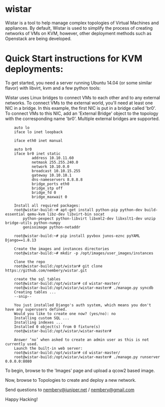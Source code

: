 wistar
======

Wistar is a tool to help manage complex topologies of Virtual Machines and appliances. By default, Wistar is used to 
simplify the process of creating networks of VMs on KVM, however, other deployment methods such as Openstack are being 
developed.


Quick Start instructions for KVM deployments:
======
To get started, you need a server running Ubuntu 14.04 (or some similar flavor) with libvirt, kvm and a few python
tools:

Wistar uses Linux bridges to connect VMs to each other and to any external networks. To connect VMs to the external
 world, you'll need at least one NIC in a bridge. In this example, the first NIC is put in a bridge called 'br0'. To
 connect VMs to this NIC, add an 'External Bridge' object to the topology with the corresponding name 'br0'. Multiple
 external bridges are supported.

        auto lo
        iface lo inet loopback
        
        iface eth0 inet manual

        auto br0
        iface br0 inet static
                address 10.10.11.60
                netmask 255.255.240.0
                network 10.10.0.0
                broadcast 10.10.15.255
                gateway 10.10.10.1
                dns-nameservers 8.8.8.8
                bridge_ports eth0
                bridge_stp off
                bridge_fd 0
                bridge_maxwait 0

        Install all required packages:
        root@wistar-build:~# apt-get install python-pip python-dev build-essential qemu-kvm libz-dev libvirt-bin socat
            python-pexpect python-libvirt libxml2-dev libxslt1-dev unzip bridge-utils python-numpy
            genisoimage python-netaddr

        root@wistar-build:~# pip install pyvbox junos-eznc pyYAML Django==1.8.13
        
        Create the images and instances directories
        root@wistar-build:~# mkdir -p /opt/images/user_images/instances
        
        Clone the repo
        root@wistar-build:/opt/wistar# git clone https://github.com/nembery/wistar.git
        
        create the sql tables
        root@wistar-build:/opt/wistar# cd wistar-master/
        root@wistar-build:/opt/wistar/wistar-master# ./manage.py syncdb
        Creating tables ...
        --snip--
        
        You just installed Django's auth system, which means you don't have any superusers defined.
        Would you like to create one now? (yes/no): no
        Installing custom SQL ...
        Installing indexes ...
        Installed 0 object(s) from 0 fixture(s)
        root@wistar-build:/opt/wistar/wistar-master#
        
        Answer ‘no’ when asked to create an admin user as this is not currently used.
        Launch the built-in web server:
        root@wistar-build:/opt/wistar# cd wistar-master/
        root@wistar-build:/opt/wistar/wistar-master# ./manage.py runserver 0.0.0.0:8080

To begin, browse to the 'Images' page and upload a qcow2 based image. 

Now, browse to Topologies to create and deploy a new network.

Send questions to nembery@juniper.net / nembery@gmail.com

Happy Hacking!

